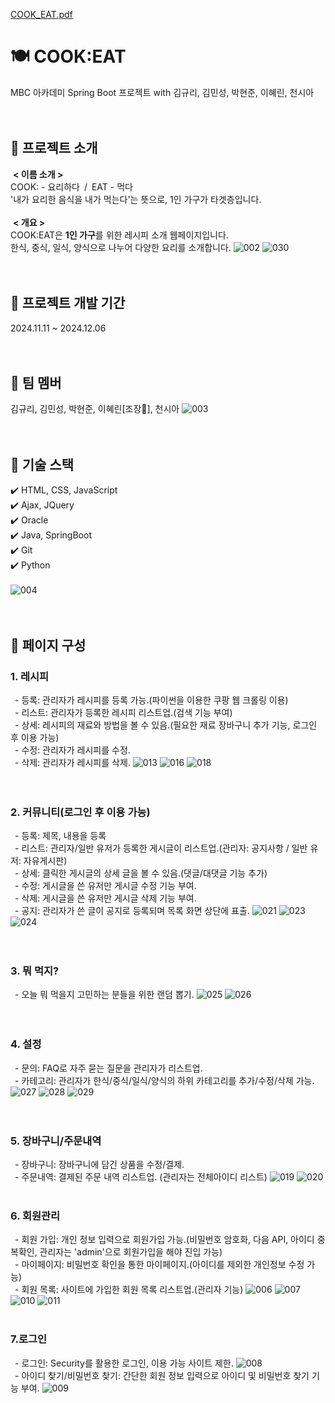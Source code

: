 [COOK_EAT.pdf](https://github.com/user-attachments/files/18210368/COOK_EAT.pdf)

# 🍽 COOK:EAT
MBC 아카데미 Spring Boot 프로젝트 with 김규리, 김민성, 박현준, 이혜린, 천시아<br><br><br>
## 🍴 프로젝트 소개
&nbsp;<b>< 이름 소개 ></b>
<br>
COOK: - 요리하다&ensp;/&ensp;EAT - 먹다
<br/>
'내가 요리한 음식을 내가 먹는다'는 뜻으로, 1인 가구가 타겟층입니다.
<br><br>
&nbsp;<b>< 개요 ></b>
<br>
COOK:EAT은 <b>1인 가구</b>를 위한 레시피 소개 웹페이지입니다.
<br/>
한식, 중식, 일식, 양식으로 나누어 다양한 요리를 소개합니다.
![002](https://github.com/user-attachments/assets/1336c10a-c220-4989-a577-339089b39a09)
![030](https://github.com/user-attachments/assets/a97b3a37-ec37-4492-baff-b9609c06f63c)
<br>
<br>
<br>

## 🍴 프로젝트 개발 기간
2024.11.11 ~ 2024.12.06
<br><br><br>

## 🍴 팀 멤버
김규리, 김민성, 박현준, 이혜린[조장🌟], 천시아
![003](https://github.com/user-attachments/assets/1facde83-ebad-44d5-991c-ca8421063af5)
<br>
<br>
<br>

## 🍴 기술 스택
✔️ HTML, CSS, JavaScript<br>
✔️ Ajax, JQuery<br>
✔️ Oracle<br>
✔️ Java, SpringBoot<br>
✔️ Git<br>
✔️ Python<br><br>
![004](https://github.com/user-attachments/assets/6de1ee40-4c3e-4a33-ba3a-01aca1750ef3)
<br>
<br>
<br>

## 🍴 페이지 구성
### 1. 레시피<br>
&ensp;- 등록: 관리자가 레시피를 등록 가능.(파이썬을 이용한 쿠팡 웹 크롤링 이용)
<br/>
&ensp;- 리스트: 관리자가 등록한 레시피 리스트업.(검색 기능 부여)
<br/>
&ensp;- 상세: 레시피의 재료와 방법을 볼 수 있음.(필요한 재료 장바구니 추가 기능, 로그인 후 이용 가능)
<br/>
&ensp;- 수정: 관리자가 레시피를 수정.
<br/>
&ensp;- 삭제: 관리자가 레시피를 삭제.
![013](https://github.com/user-attachments/assets/0575772e-c1ef-4be9-97a1-19a8f2620e6a)
![016](https://github.com/user-attachments/assets/9418a6f5-89bd-4084-a8bd-b9b113832490)
![018](https://github.com/user-attachments/assets/dc04b611-3488-49ca-9127-a9d5a05725fd)
<br/>
<br/>
<br/>
### 2. 커뮤니티(로그인 후 이용 가능)<br>
&ensp;- 등록: 제목, 내용을 등록
<br/>
&ensp;- 리스트: 관리자/일반 유저가 등록한 게시글이 리스트업.(관리자: 공지사항 / 일반 유저: 자유게시판)
<br/>
&ensp;- 상세: 클릭한 게시글의 상세 글을 볼 수 있음.(댓글/대댓글 기능 추가)
<br/>
&ensp;- 수정: 게시글을 쓴 유저만 게시글 수정 기능 부여.
<br/>
&ensp;- 삭제: 게시글을 쓴 유저만 게시글 삭제 기능 부여.
<br/>
&ensp;- 공지: 관리자가 쓴 글이 공지로 등록되며 목록 화면 상단에 표출.
![021](https://github.com/user-attachments/assets/c8c5d837-3525-4fc9-affb-58cab0606047)
![023](https://github.com/user-attachments/assets/72454cdf-89de-4f82-a82f-76a06b9a28c4)
![024](https://github.com/user-attachments/assets/4fd36612-b6e5-4cc7-9bf1-d0169135904b)
<br/>
<br/>
<br/>
### 3. 뭐 먹지?<br>
&ensp;- 오늘 뭐 먹을지 고민하는 분들을 위한 랜덤 뽑기.
![025](https://github.com/user-attachments/assets/5110002a-6fac-4297-a98b-6e39c247a48d)
![026](https://github.com/user-attachments/assets/d6e617c0-158c-41a3-a2b0-acffef0d5a37)
<br/>
<br/>
<br/>
### 4. 설정<br>
&ensp;- 문의: FAQ로 자주 묻는 질문을 관리자가 리스트업.
<br/>
&ensp;- 카테고리: 관리자가 한식/중식/일식/양식의 하위 카테고리를 추가/수정/삭제 가능.
![027](https://github.com/user-attachments/assets/7d6f35cc-533b-41bd-b4bf-131ac15c21b6)
![028](https://github.com/user-attachments/assets/4aacacea-0730-4ac8-b86f-a22accd013c3)
![029](https://github.com/user-attachments/assets/b54391ba-48c4-40ad-97c7-e55e95a49d0f)
<br/>
<br/>
<br/>
### 5. 장바구니/주문내역<br>
&ensp;- 장바구니: 장바구니에 담긴 상품을 수정/결제.
<br/>
&ensp;- 주문내역: 결제된 주문 내역 리스트업. (관리자는 전체아이디 리스트)
![019](https://github.com/user-attachments/assets/c713526f-b318-4810-b897-c09b5d72ec30)
![020](https://github.com/user-attachments/assets/725bb086-3151-48de-9ead-cd896630deed)
<br/>
<br/>
### 6. 회원관리<br>
&ensp;- 회원 가입: 개인 정보 입력으로 회원가입 가능.(비밀번호 암호화, 다음 API, 아이디 중복확인, 관리자는 'admin'으로 회원가입을 해야 진입 가능)
<br/>
&ensp;- 마이페이지: 비밀번호 확인을 통한 마이페이지.(아이디를 제외한 개인정보 수정 가능)
<br/>
&ensp;- 회원 목록: 사이트에 가입한 회원 목록 리스트업.(관리자 기능)
![006](https://github.com/user-attachments/assets/129cc0ca-6544-47a7-89f9-46eb62ba853f)
![007](https://github.com/user-attachments/assets/6c3e6733-9c13-4ff3-8630-f6578a2f48d8)
![010](https://github.com/user-attachments/assets/9b81babc-d09a-48c1-a831-d79fc0098f39)
![011](https://github.com/user-attachments/assets/758fae7e-7aed-4ea3-91db-e68b1fb8ac54)
<br/>
<br/>
### 7.로그인<br>
&ensp;- 로그인: Security를 활용한 로그인, 이용 가능 사이트 제한.
![008](https://github.com/user-attachments/assets/e5a0ae0a-11dd-4415-b368-b45b6dc23de7)
<br/>
&ensp;- 아이디 찾기/비밀번호 찾기: 간단한 회원 정보 입력으로 아이디 및 비밀번호 찾기 기능 부여.
![009](https://github.com/user-attachments/assets/32b95554-fd2e-4352-b384-817f2fe1d602)
<br/>
